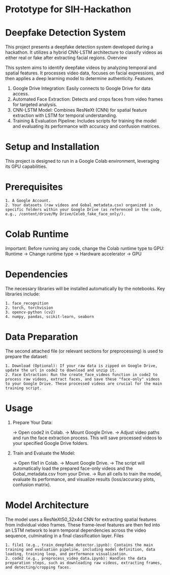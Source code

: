 # Prototype for SIH-Hackathon

# Deepfake Detection System

This project presents a deepfake detection system developed during a hackathon. It utilizes a hybrid CNN-LSTM architecture to classify videos as either real or fake after extracting facial regions.
Overview

This system aims to identify deepfake videos by analyzing temporal and spatial features. It processes video data, focuses on facial expressions, and then applies a deep learning model to determine authenticity.
Features

   1. Google Drive Integration: Easily connects to Google Drive for data access.
   2. Automated Face Extraction: Detects and crops faces from video frames for targeted analysis.
   3.  CNN-LSTM Model: Combines ResNeXt (CNN) for spatial feature extraction with LSTM for temporal understanding.
   4.  Training & Evaluation Pipeline: Includes scripts for training the model and evaluating its performance with accuracy and confusion matrices.

# Setup and Installation

This project is designed to run in a Google Colab environment, leveraging its GPU capabilities.
# Prerequisites

    1. A Google Account.
    2. Your datasets (raw videos and Gobal_metadata.csv) organized in specific folders within your Google Drive (as referenced in the code, e.g., /content/drive/My Drive/Celeb_fake_face_only/).

# Colab Runtime

Important: Before running any code, change the Colab runtime type to GPU:
Runtime -> Change runtime type -> Hardware accelerator -> GPU

# Dependencies
The necessary libraries will be installed automatically by the notebooks. Key libraries include:

    1. face_recognition
    2. torch, torchvision
    3. opencv-python (cv2)
    4. numpy, pandas, scikit-learn, seaborn

# Data Preparation

The second attached file (or relevant sections for preprocessing) is used to prepare the dataset:

    1. Download (Optional): If your raw data is zipped on Google Drive, update the url in code2 to download and unzip it.
    2. Face Extraction: Run the create_face_videos function in code2 to process raw videos, extract faces, and save these "face-only" videos to your Google Drive. These processed videos are crucial for the main training script.

# Usage

1. Prepare Your Data:

   -> Open code2 in Colab.
   -> Mount Google Drive.
   -> Adjust video paths and run the face extraction process. This will save processed videos to your specified Google Drive folders.

2. Train and Evaluate the Model:

   -> Open file1 in Colab.
   -> Mount Google Drive.
   -> The script will automatically load the prepared face-only videos and the Gobal_metadata.csv from your Drive.
   -> Run all cells to train the model, evaluate its performance, and visualize results (loss/accuracy plots, confusion matrix).

# Model Architecture

The model uses a ResNeXt50_32x4d CNN for extracting spatial features from individual video frames. These frame-level features are then fed into an LSTM network to learn temporal dependencies across the video sequence, culminating in a final classification layer.
Files

    1. file1 (e.g., train_deepfake_detector.ipynb): Contains the main training and evaluation pipeline, including model definition, data loading, training loop, and performance visualization.
    2. code2 (e.g., preprocess_video_data.ipynb): Handles the data preparation steps, such as downloading raw videos, extracting frames, and detecting/cropping faces.
